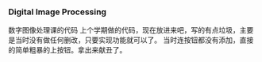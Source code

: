 ### Digital Image Processing
数字图像处理课的代码 上个学期做的代码，现在放进来吧，写的有点垃圾，主要是当时没有做任何删改，只要实现功能就可以了。
当时连按钮都没有添加，直接的简单粗暴的上按钮。拿出来献丑了。
